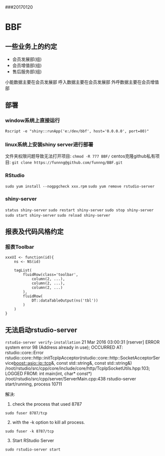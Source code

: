 ###20170120

# BBF

## 一些业务上的约定

- 会员发展部(组)
- 会员增值部(组)
- 售后服务部(组)

小能数据主要在会员发展部
呼入数据主要在会员发展部
外呼数据主要在会员增值部

## 部署

### window系统上直接运行

`Rscript -e "shiny::runApp('e:/dev/bbf', host='0.0.0.0', port=80)"`

### linux系统上安装shiny server进行部署

文件夹权限问题导致无法打开项目: `chmod -R 777 BBF/`
centos克隆github私有项目: `git clone https://funnng@github.com/funnng/BBF.git`

### RStudio

`sudo yum install --nogpgcheck xxx.rpm`
`sudo yum remove rstudio-server`

### shiny-server

`status shiny-server`
`sudo restart shiny-server`
`sudo stop shiny-server`
`sudo start shiny-server`
`sudo reload shiny-server`

## 报表及代码风格约定

### 报表Toolbar

```
xxxUI <- function(id){
    ns <- NS(id)
    
    tagList(
        fluidRow(class='toolbar',
            column(2, ...),
            column(2, ...),
            column(2, ...)
        ),
        fluidRow(
            DT::dataTableOutput(ns('tbl'))
        )
    )
}
```

## 无法启动rstudio-server

`rstudio-server verify-installation`
21 Mar 2016 03:00:31 [rserver] ERROR system error 98 (Address already in use); OCCURRED AT: rstudio::core::Error rstudio::core::http::initTcpIpAcceptor(rstudio::core::http::SocketAcceptorService<boost::asio::ip::tcp>&, const std::string&, const std::string&) /root/rstudio/src/cpp/core/include/core/http/TcpIpSocketUtils.hpp:103; LOGGED FROM: int main(int, char* const*) /root/rstudio/src/cpp/server/ServerMain.cpp:438
rstudio-server start/running, process 10711

解决:

1) check the process that used 8787

`sudo fuser 8787/tcp`

2) with the -k option to kill all process.

`sudo fuser -k 8787/tcp`

3) Start RStudio Server

`sudo rstudio-server start`

